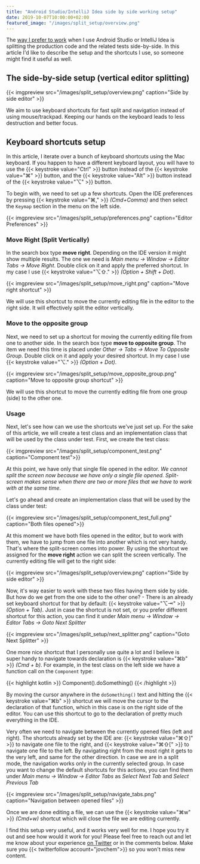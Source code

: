 ```yaml
---
title: "Android Studio/IntelliJ Idea side by side working setup"
date: 2019-10-07T10:00:00+02:00
featured_image: "/images/split_setup/overview.png"
---
```


The [way I prefer to work](https://www.youtube.com/user/mitrejcevski/videos) when I use Android Studio or IntelliJ Idea is splitting the production code and the related tests side-by-side. In this article I'd like to describe the setup and the shortcuts I use, so someone might find it useful as well.

## The side-by-side setup (vertical editor splitting)

{{< imgpreview src="/images/split_setup/overview.png" caption="Side by side editor" >}}

We aim to use keyboard shortcuts for fast split and navigation instead of using mouse/trackpad. Keeping our hands on the keyboard leads to less destruction and better focus.

## Keyboard shortcuts setup
In this article, I iterate over a bunch of keyboard shortcuts using the Mac keyboard. If you happen to have a different keyboard layout, you will have to use the {{< keystroke value="Ctrl" >}} button instead of the {{< keystroke value="⌘" >}} button, and the {{< keystroke value="Alt" >}} button instead of the {{< keystroke value="⌥" >}} button.

To begin with, we need to set up a few shortcuts. Open the IDE preferences by pressing {{< keystroke value="⌘," >}}  *(Cmd+Comma)* and then select the `Keymap` section in the menu on the left side.

{{< imgpreview src="/images/split_setup/preferences.png" caption="Editor Preferences" >}}

### Move Right (Split Vertically)

In the search box type **move right**. Depending on the IDE version it might show multiple results. The one we need is *Main menu -> Window -> Editor Tabs -> Move Right*. Double click on it and apply the preferred shortcut. In my case I use {{< keystroke value="⌥⇧." >}} *(Option + Shift + Dot)*.

{{< imgpreview src="/images/split_setup/move_right.png" caption="Move right shortcut" >}}

We will use this shortcut to move the currently editing file in the editor to the right side. It will effectively split the editor vertically.

### Move to the opposite group

Next, we need to set up a shortcut for moving the currently editing file from one to another side. In the search box type **move to opposite group**. The item we need this time is placed under *Other -> Tabs -> Move To Opposite Group*. Double click on it and apply your desired shortcut. In my case I use {{< keystroke value="⌥." >}} *(Option + Dot)*.

{{< imgpreview src="/images/split_setup/move_opposite_group.png" caption="Move to opposite group shortcut" >}}

We will use this shortcut to move the currently editing file from one group (side) to the other one.

### Usage
Next, let's see how can we use the shortcuts we've just set up. For the sake of this article, we will create a test class and an implementation class that will be used by the class under test. First, we create the test class:

{{< imgpreview src="/images/split_setup/component_test.png" caption="Component test">}}

At this point, we have only that single file opened in the editor. *We cannot split the screen now because we have only a single file opened. Split-screen makes sense when there are two or more files that we have to work with at the same time*.

Let's go ahead and create an implementation class that will be used by the class under test:

{{< imgpreview src="/images/split_setup/component_test_full.png" caption="Both files opened">}}

At this moment we have both files opened in the editor, but to work with them, we have to jump from one file into another which is not very handy. That's where the split-screen comes into power. By using the shortcut we assigned for the **move right** action we can split the screen vertically. The currently editing file will get to the right side:

{{< imgpreview src="/images/split_setup/overview.png" caption="Side by side editor" >}}

Now, it's way easier to work with these two files having them side by side. But how do we get from the one side to the other one? - There is an already set keyboard shortcut for that by default: {{< keystroke value="⌥⇥" >}} *(Option + Tab)*. Just in case the shortcut is not set, or you prefer different shortcut for this action, you can find it under *Main menu -> Window -> Editor Tabs -> Goto Next Splitter*

{{< imgpreview src="/images/split_setup/next_splitter.png" caption="Goto Next Splitter" >}}

One more nice shortcut that I personally use quite a lot and I believe is super handy to navigate towards declaration is {{< keystroke value="⌘b" >}} *(Cmd + b)*. For example, in the test class on the left side we have a function call on the `Component` type:

{{< highlight kotlin >}}
Component().doSomething()
{{< /highlight >}}

By moving the cursor anywhere in the `doSomething()` text and hitting the {{< keystroke value="⌘b" >}} shortcut we will move the cursor to the declaration of that function, which in this case is on the right side of the editor. You can use this shortcut to go to the declaration of pretty much everything in the IDE.

Very often we need to navigate between the currently opened files (left and right). The shortcuts already set by the IDE are: {{< keystroke value="⌘⇧]" >}} to navigate one file to the right, and {{< keystroke value="⌘⇧[" >}} to navigate one file to the left. By navigating right from the most right it gets to the very left, and same for the other direction. In case we are in a split mode, the navigation works only in the currently selected group. In case you want to change the default shortcuts for this actions, you can find them under *Main menu -> Window -> Editor Tabs* as *Select Next Tab* and *Select Previous Tab*

{{< imgpreview src="/images/split_setup/navigate_tabs.png" caption="Navigation between opened files" >}}

Once we are done editing a file, we can use the {{< keystroke value="⌘w" >}} *(Cmd+w)* shortcut which will close the file we are editing currently.

I find this setup very useful, and it works very well for me. I hope you try it out and see how would it work for you! Please feel free to reach out and let me know about your experience [on Twitter](https://twitter.com/jovchem) or in the comments below. Make sure you {{< twitterfollow account="jovchem">}} so you won't miss new content.
